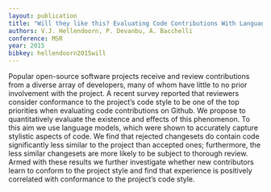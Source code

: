 ```yaml
---
layout: publication
title: "Will they like this? Evaluating Code Contributions With Language Models"
authors: V.J. Hellendoorn, P. Devanbu, A. Bacchelli
conference: MSR
year: 2015
bibkey: hellendoorn2015will
---
```

Popular open-source software projects receive and
review contributions from a diverse array of developers, many
of whom have little to no prior involvement with the project. A
recent survey reported that reviewers consider conformance to
the project’s code style to be one of the top priorities when evaluating code contributions on Github. We propose to quantitatively
evaluate the existence and effects of this phenomenon. To this aim
we use language models, which were shown to accurately capture
stylistic aspects of code. We find that rejected changesets do
contain code significantly less similar to the project than accepted
ones; furthermore, the less similar changesets are more likely
to be subject to thorough review. Armed with these results we
further investigate whether new contributors learn to conform to
the project style and find that experience is positively correlated
with conformance to the project’s code style.
